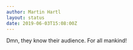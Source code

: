 ```yaml
---
author: Martin Hartl
layout: status
date: 2019-06-03T15:08:00Z
---
```

Dmn, they know their audience. For all mankind!